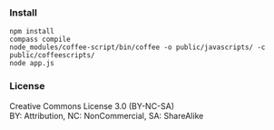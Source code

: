 ### Install

	npm install
	compass compile
	node_modules/coffee-script/bin/coffee -o public/javascripts/ -c public/coffeescripts/
	node app.js

### License

Creative Commons License 3.0 (BY-NC-SA)  
BY: Attribution, NC: NonCommercial, SA: ShareAlike